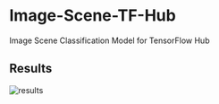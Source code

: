 # Image-Scene-TF-Hub
Image Scene Classification Model for TensorFlow Hub

## Results

![results](https://user-images.githubusercontent.com/41967348/147388847-e6dd20f9-f0cc-400d-b787-1b84a8355598.png)
